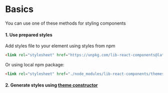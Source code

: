 # Basics

You can use one of these methods for styling components

#### 1. Use prepared styles

Add styles file to your <head> element using styles from npm

```html
<link rel="stylesheet" href="https://unpkg.com/lib-react-components@latest/themes/default.css">
```

Or using local npm package:

```html
<link rel="stylesheet" href="./node_modules/lib-react-components/themes/default.css">
```

#### 2. Generate styles using [theme constructor](https://github.com/PeculiarVentures/peculiar-react-components/tree/master/packages/theme-constructor)

